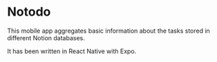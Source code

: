 # Notodo

This mobile app aggregates basic information about the tasks stored in different Notion databases.

It has been written in React Native with Expo.
